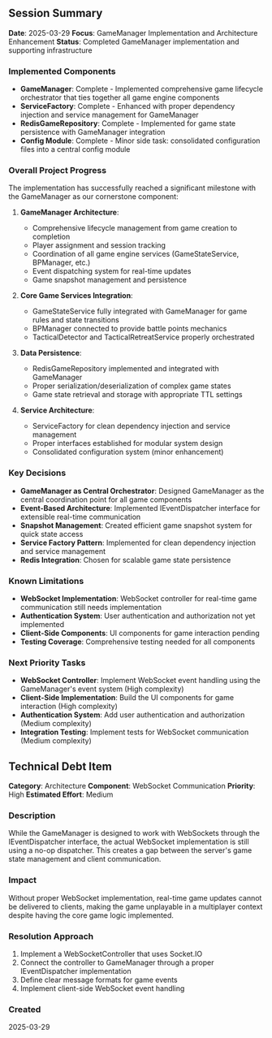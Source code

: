 ## Session Summary

**Date**: 2025-03-29
**Focus**: GameManager Implementation and Architecture Enhancement
**Status**: Completed GameManager implementation and supporting infrastructure

### Implemented Components

- **GameManager**: Complete - Implemented comprehensive game lifecycle orchestrator that ties together all game engine components
- **ServiceFactory**: Complete - Enhanced with proper dependency injection and service management for GameManager
- **RedisGameRepository**: Complete - Implemented for game state persistence with GameManager integration
- **Config Module**: Complete - Minor side task: consolidated configuration files into a central config module

### Overall Project Progress

The implementation has successfully reached a significant milestone with the GameManager as our cornerstone component:

1. **GameManager Architecture**: 
   - Comprehensive lifecycle management from game creation to completion
   - Player assignment and session tracking
   - Coordination of all game engine services (GameStateService, BPManager, etc.)
   - Event dispatching system for real-time updates
   - Game snapshot management and persistence

2. **Core Game Services Integration**: 
   - GameStateService fully integrated with GameManager for game rules and state transitions
   - BPManager connected to provide battle points mechanics
   - TacticalDetector and TacticalRetreatService properly orchestrated

3. **Data Persistence**: 
   - RedisGameRepository implemented and integrated with GameManager
   - Proper serialization/deserialization of complex game states
   - Game state retrieval and storage with appropriate TTL settings

4. **Service Architecture**: 
   - ServiceFactory for clean dependency injection and service management
   - Proper interfaces established for modular system design
   - Consolidated configuration system (minor enhancement)

### Key Decisions

- **GameManager as Central Orchestrator**: Designed GameManager as the central coordination point for all game components
- **Event-Based Architecture**: Implemented IEventDispatcher interface for extensible real-time communication
- **Snapshot Management**: Created efficient game snapshot system for quick state access
- **Service Factory Pattern**: Implemented for clean dependency injection and service management
- **Redis Integration**: Chosen for scalable game state persistence

### Known Limitations

- **WebSocket Implementation**: WebSocket controller for real-time game communication still needs implementation
- **Authentication System**: User authentication and authorization not yet implemented
- **Client-Side Components**: UI components for game interaction pending
- **Testing Coverage**: Comprehensive testing needed for all components

### Next Priority Tasks

- **WebSocket Controller**: Implement WebSocket event handling using the GameManager's event system (High complexity)
- **Client-Side Implementation**: Build the UI components for game interaction (High complexity)
- **Authentication System**: Add user authentication and authorization (Medium complexity)
- **Integration Testing**: Implement tests for WebSocket communication (Medium complexity)

## Technical Debt Item

**Category**: Architecture
**Component**: WebSocket Communication
**Priority**: High
**Estimated Effort**: Medium

### Description
While the GameManager is designed to work with WebSockets through the IEventDispatcher interface, the actual WebSocket implementation is still using a no-op dispatcher. This creates a gap between the server's game state management and client communication.

### Impact
Without proper WebSocket implementation, real-time game updates cannot be delivered to clients, making the game unplayable in a multiplayer context despite having the core game logic implemented.

### Resolution Approach
1. Implement a WebSocketController that uses Socket.IO
2. Connect the controller to GameManager through a proper IEventDispatcher implementation
3. Define clear message formats for game events
4. Implement client-side WebSocket event handling

### Created
2025-03-29 